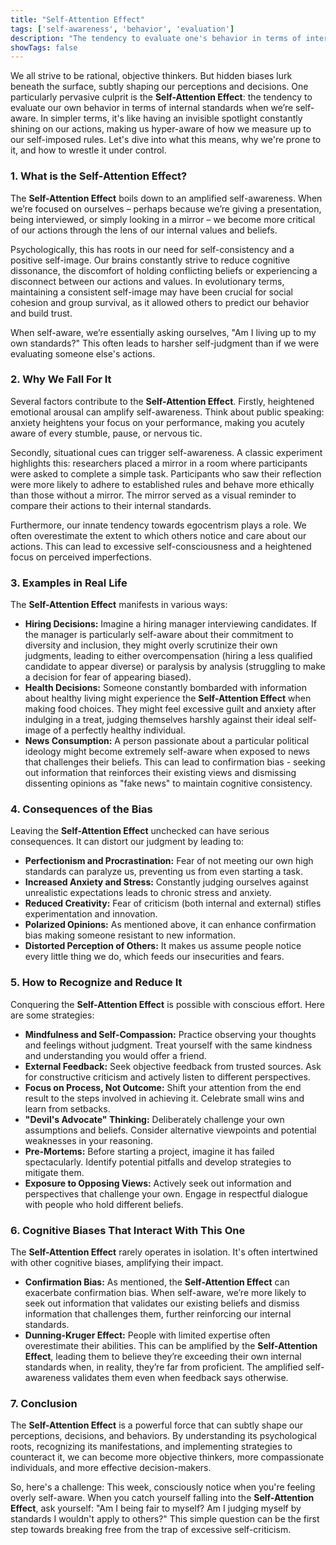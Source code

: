 ```yaml
---
title: "Self-Attention Effect"
tags: ['self-awareness', 'behavior', 'evaluation']
description: "The tendency to evaluate one's behavior in terms of internal standards when self-aware."
showTags: false
---
```



We all strive to be rational, objective thinkers. But hidden biases lurk beneath the surface, subtly shaping our perceptions and decisions. One particularly pervasive culprit is the **Self-Attention Effect**: the tendency to evaluate our own behavior in terms of internal standards when we’re self-aware. In simpler terms, it's like having an invisible spotlight constantly shining on our actions, making us hyper-aware of how we measure up to our self-imposed rules. Let's dive into what this means, why we're prone to it, and how to wrestle it under control.

### 1. What is the Self-Attention Effect?

The **Self-Attention Effect** boils down to an amplified self-awareness. When we’re focused on ourselves – perhaps because we’re giving a presentation, being interviewed, or simply looking in a mirror – we become more critical of our actions through the lens of our internal values and beliefs.

Psychologically, this has roots in our need for self-consistency and a positive self-image. Our brains constantly strive to reduce cognitive dissonance, the discomfort of holding conflicting beliefs or experiencing a disconnect between our actions and values. In evolutionary terms, maintaining a consistent self-image may have been crucial for social cohesion and group survival, as it allowed others to predict our behavior and build trust.

When self-aware, we’re essentially asking ourselves, "Am I living up to my own standards?" This often leads to harsher self-judgment than if we were evaluating someone else's actions.

### 2. Why We Fall For It

Several factors contribute to the **Self-Attention Effect**. Firstly, heightened emotional arousal can amplify self-awareness. Think about public speaking: anxiety heightens your focus on your performance, making you acutely aware of every stumble, pause, or nervous tic.

Secondly, situational cues can trigger self-awareness. A classic experiment highlights this: researchers placed a mirror in a room where participants were asked to complete a simple task. Participants who saw their reflection were more likely to adhere to established rules and behave more ethically than those without a mirror. The mirror served as a visual reminder to compare their actions to their internal standards.

Furthermore, our innate tendency towards egocentrism plays a role. We often overestimate the extent to which others notice and care about our actions. This can lead to excessive self-consciousness and a heightened focus on perceived imperfections.

### 3. Examples in Real Life

The **Self-Attention Effect** manifests in various ways:

*   **Hiring Decisions:** Imagine a hiring manager interviewing candidates. If the manager is particularly self-aware about their commitment to diversity and inclusion, they might overly scrutinize their own judgments, leading to either overcompensation (hiring a less qualified candidate to appear diverse) or paralysis by analysis (struggling to make a decision for fear of appearing biased).
*   **Health Decisions:** Someone constantly bombarded with information about healthy living might experience the **Self-Attention Effect** when making food choices. They might feel excessive guilt and anxiety after indulging in a treat, judging themselves harshly against their ideal self-image of a perfectly healthy individual.
*   **News Consumption:** A person passionate about a particular political ideology might become extremely self-aware when exposed to news that challenges their beliefs. This can lead to confirmation bias - seeking out information that reinforces their existing views and dismissing dissenting opinions as "fake news" to maintain cognitive consistency.

### 4. Consequences of the Bias

Leaving the **Self-Attention Effect** unchecked can have serious consequences. It can distort our judgment by leading to:

*   **Perfectionism and Procrastination:** Fear of not meeting our own high standards can paralyze us, preventing us from even starting a task.
*   **Increased Anxiety and Stress:** Constantly judging ourselves against unrealistic expectations leads to chronic stress and anxiety.
*   **Reduced Creativity:** Fear of criticism (both internal and external) stifles experimentation and innovation.
*   **Polarized Opinions:** As mentioned above, it can enhance confirmation bias making someone resistant to new information.
*   **Distorted Perception of Others:** It makes us assume people notice every little thing we do, which feeds our insecurities and fears.

### 5. How to Recognize and Reduce It

Conquering the **Self-Attention Effect** is possible with conscious effort. Here are some strategies:

*   **Mindfulness and Self-Compassion:** Practice observing your thoughts and feelings without judgment. Treat yourself with the same kindness and understanding you would offer a friend.
*   **External Feedback:** Seek objective feedback from trusted sources. Ask for constructive criticism and actively listen to different perspectives.
*   **Focus on Process, Not Outcome:** Shift your attention from the end result to the steps involved in achieving it. Celebrate small wins and learn from setbacks.
*   **"Devil's Advocate" Thinking:** Deliberately challenge your own assumptions and beliefs. Consider alternative viewpoints and potential weaknesses in your reasoning.
*   **Pre-Mortems:** Before starting a project, imagine it has failed spectacularly. Identify potential pitfalls and develop strategies to mitigate them.
*   **Exposure to Opposing Views:** Actively seek out information and perspectives that challenge your own. Engage in respectful dialogue with people who hold different beliefs.

### 6. Cognitive Biases That Interact With This One

The **Self-Attention Effect** rarely operates in isolation. It's often intertwined with other cognitive biases, amplifying their impact.

*   **Confirmation Bias:** As mentioned, the **Self-Attention Effect** can exacerbate confirmation bias. When self-aware, we’re more likely to seek out information that validates our existing beliefs and dismiss information that challenges them, further reinforcing our internal standards.
*   **Dunning-Kruger Effect:** People with limited expertise often overestimate their abilities. This can be amplified by the **Self-Attention Effect**, leading them to believe they’re exceeding their own internal standards when, in reality, they’re far from proficient. The amplified self-awareness validates them even when feedback says otherwise.

### 7. Conclusion

The **Self-Attention Effect** is a powerful force that can subtly shape our perceptions, decisions, and behaviors. By understanding its psychological roots, recognizing its manifestations, and implementing strategies to counteract it, we can become more objective thinkers, more compassionate individuals, and more effective decision-makers.

So, here's a challenge: This week, consciously notice when you're feeling overly self-aware. When you catch yourself falling into the **Self-Attention Effect**, ask yourself: "Am I being fair to myself? Am I judging myself by standards I wouldn't apply to others?" This simple question can be the first step towards breaking free from the trap of excessive self-criticism.

